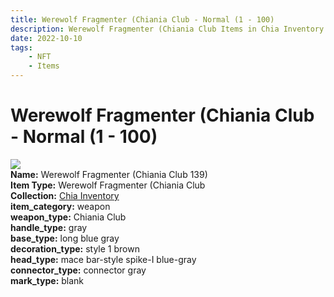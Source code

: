 ```yaml
---
title: Werewolf Fragmenter (Chiania Club - Normal (1 - 100)
description: Werewolf Fragmenter (Chiania Club Items in Chia Inventory
date: 2022-10-10
tags:
    - NFT
    - Items
---
```


# Werewolf Fragmenter (Chiania Club - Normal (1 - 100)
<div class="item_thumbnail">
<img loading="lazy" src="https://bafybeigp6t3mrhxbxi4djgdyhgckepflzi7czkcxkro3b6kpxnsgihnm5m.ipfs.nftstorage.link/139.gif"><br/>
<div><strong>Name:</strong> Werewolf Fragmenter (Chiania Club 139)</div>
<div><strong>Item Type:</strong> Werewolf Fragmenter (Chiania Club</div>
<div><strong>Collection:</strong> <a href="https://www.spacescan.io/xch/nft/collection/col1ucr852c8uzgemuashmz65kmnt2nn4wuhecevrwhtkk72ukfc5c7s6wn3sj">Chia Inventory</a></div>
<div><strong>item_category:</strong> weapon</div>
<div><strong>weapon_type:</strong> Chiania Club</div>
<div><strong>handle_type:</strong> gray</div>
<div><strong>base_type:</strong> long blue gray</div>
<div><strong>decoration_type:</strong> style 1 brown</div>
<div><strong>head_type:</strong> mace bar-style spike-I blue-gray</div>
<div><strong>connector_type:</strong> connector gray</div>
<div><strong>mark_type:</strong> blank</div>
</div>

